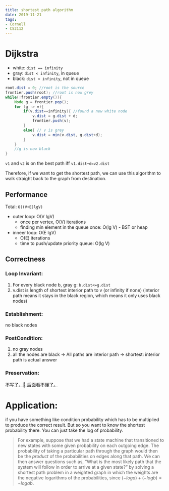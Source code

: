 ```yaml
---
title: shortest path algorithm
date: 2019-11-21
tags:
- Cornell
- CS2112
---
```




# Dijkstra

- white: `dist == infinity`
- gray: `dist < infinity`, in queue
- black: `dist < infinity`, not in queue



```java
root.dist = 0; //root is the source
frontier.push(root); //root is now grey
while(!frontier.empty()){
    Node g = frontier.pop();
    for (g -> v){
        if(v.dist==infinity){ //found a new white node
            v.dist = g.dist + d;
            frontier.push(v);
        }
        else{ // v is grey
            v.dist = min(v.dist, g.dist+d);
        }
    }
    //g is now black
}
```



`v1` and `v2` is on the best path iff `v1.dist+d=v2.dist`

Therefore, if we want to get the shortest path, we can use this algorithm to walk straight back to the graph from destination. 



## Performance

Total: `O((V+E)lgV)`

- outer loop: O(V lgV)
  - once per vertex, O(V) iterations 
  - finding min element in the queue once: O(lg V) - BST or heap
- inneer loop: O(E lgV)
  - O(E) iterations
  - time to push/update priority queue: O(lg V)

## Correctness

### Loop Invariant: 

1. For every black node b, gray g: `b.dist<=g.dist`
2. v.dist is length of shortest interior path to v (or infinity if none) (interior path means it stays in the black region, which means it only uses black nodes)

### Establishment:

no black nodes

### PostCondition:

1. no gray nodes 
2. all the nodes are black -> All paths are interior path -> shortest: interior path is actual answer

### Preservation:

[不写了，👴 后面看不懂了。](https://www.cs.cornell.edu/courses/cs2112/2019fa/lectures/lecture.html?id=ssp)


# Application:

if you have something like condition probability which has to be multiplied to produce the correct result. But so you want to know the shortest probability there. You can just take the log of probability. 

>  For example, suppose that we had a state machine that transitioned to new states with some given probability on each outgoing edge. The probability of taking a particular path through the graph would then be the *product* of the probabilities on edges along that path. We can then answer questions such as, “What is the most likely path that the system will follow in order to arrive at a given state?” by solving a shortest path problem in a weighted graph in which the weights are the negative logarithms of the probabilities, since $(−log a) + (−log b) = −log ab$.